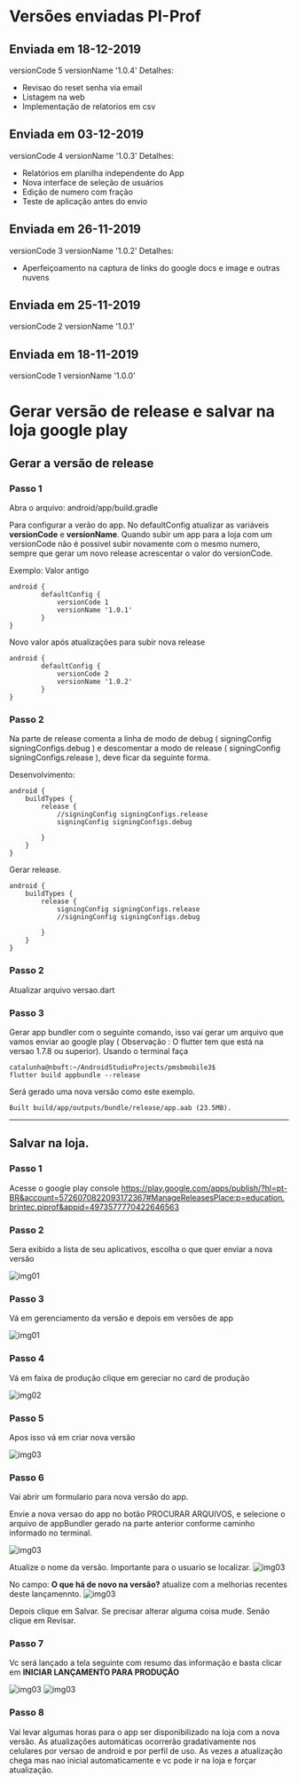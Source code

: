 # Versões enviadas PI-Prof

## Enviada em 18-12-2019
versionCode 5
versionName '1.0.4'
Detalhes:
- Revisao do reset senha via email
- Listagem na web
- Implementação de relatorios em csv

## Enviada em 03-12-2019
versionCode 4
versionName '1.0.3'
Detalhes:
- Relatórios em planilha independente do App
- Nova interface de seleção de usuários
- Edição de numero com fração
- Teste de aplicação antes do envio

## Enviada em 26-11-2019
versionCode 3
versionName '1.0.2'
Detalhes:
- Aperfeiçoamento na captura de links do google docs e image e outras nuvens

## Enviada em 25-11-2019
versionCode 2
versionName '1.0.1'


## Enviada em 18-11-2019
versionCode 1
versionName '1.0.0'



# Gerar versão de release e salvar na loja google play

## Gerar a versão de release


### Passo 1 

Abra o arquivo: android/app/build.gradle

Para configurar a verão do app. No defaultConfig atualizar as variáveis **versionCode** e **versionName**. Quando subir um app para a loja com um versionCode não é possivel subir novamente com o mesmo numero, sempre que gerar um novo release acrescentar o valor do versionCode.

Exemplo: 
Valor antigo
~~~
android {
        defaultConfig {
            versionCode 1
            versionName '1.0.1'
        }
}
~~~
Novo valor após atualizações para subir nova release
~~~
android {
        defaultConfig {
            versionCode 2
            versionName '1.0.2'
        }
}
~~~

### Passo 2
Na parte de release comenta a linha de modo de debug ( signingConfig signingConfigs.debug ) e descomentar a modo de release ( signingConfig signingConfigs.release ), deve ficar da seguinte forma.

Desenvolvimento:
~~~
android {
    buildTypes {
        release {
            //signingConfig signingConfigs.release
            signingConfig signingConfigs.debug

        }
    }
}
~~~

Gerar release.
~~~
android {
    buildTypes {
        release {
            signingConfig signingConfigs.release
            //signingConfig signingConfigs.debug

        }
    }
}
~~~
### Passo 2
Atualizar arquivo versao.dart

### Passo 3

Gerar app bundler com o seguinte comando, isso vai gerar um arquivo que vamos enviar ao google play ( Observação : O flutter tem que está na versao 1.7.8 ou superior). Usando o terminal faça

~~~
catalunha@nbuft:~/AndroidStudioProjects/pmsbmobile3$
flutter build appbundle --release 
~~~

Será gerado uma nova versão como este exemplo. 
~~~
Built build/app/outputs/bundle/release/app.aab (23.5MB).
~~~
---

## Salvar na loja.

### Passo 1
Acesse o google play console
https://play.google.com/apps/publish/?hl=pt-BR&account=5726070822093172367#ManageReleasesPlace:p=education.brintec.piprof&appid=4973577770422646563

### Passo 2

Sera exibido a lista de seu aplicativos, escolha o que quer enviar a nova versão

![img01](./imagens/img04.png)


### Passo 3

Vá em gerenciamento da versão e depois em versões de app 

![img01](./imagens/img01.PNG)

### Passo 4

Vá em faixa de produção clique em gereciar no card de produção

![img02](./imagens/img02.PNG)

### Passo 5

Apos isso vá em criar nova versão

![img03](./imagens/img03.PNG)


### Passo 6
Vai abrir um formulario para nova versão do app.

Envie a nova versao do app no botão PROCURAR ARQUIVOS, e selecione o arquivo de appBundler gerado na parte anterior conforme caminho informado no terminal.

![img03](./imagens/img05.png)


Atualize o nome da versão. Importante para o usuario se localizar.
![img03](./imagens/img08.png)

No campo: **O que há de novo na versão?** atualize com a melhorias recentes deste lançamennto.
![img03](./imagens/img09.png)


Depois clique em Salvar. Se precisar alterar alguma coisa mude. Senão clique em Revisar.

### Passo 7

Vc será lançado a tela seguinte com resumo das informação e basta clicar em **INICIAR LANÇAMENTO PARA PRODUÇÃO**

![img03](./imagens/img06.png)
![img03](./imagens/img07.png)


### Passo 8

Vai levar algumas horas para o app ser disponibilizado na loja com a nova versão. As atualizações automáticas ocorrerão gradativamente nos celulares por versao de android e por perfil de uso. As vezes a atualização chega mas nao inicial automaticamente e vc pode ir na loja e forçar atualização.


